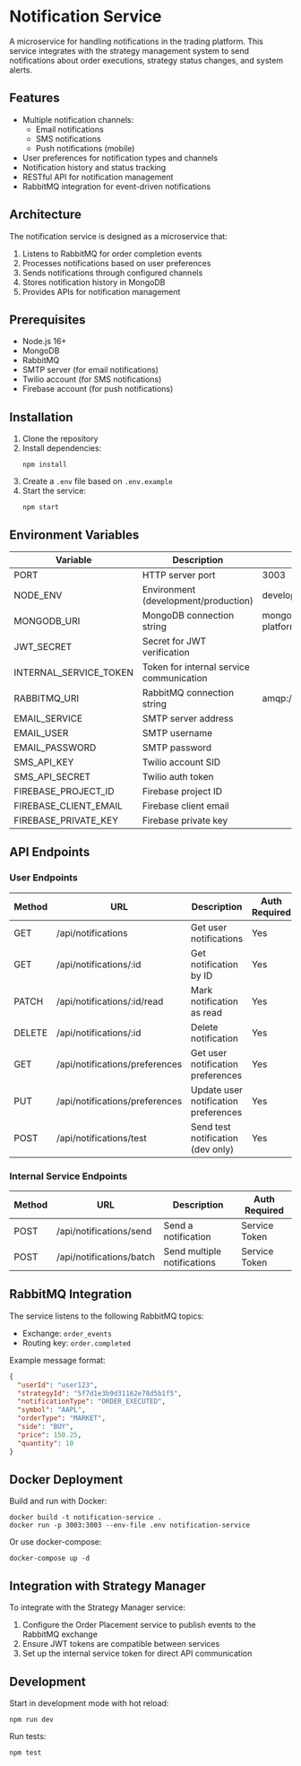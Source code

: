 # Notification Service

A microservice for handling notifications in the trading platform. This service integrates with the strategy management system to send notifications about order executions, strategy status changes, and system alerts.

## Features

- Multiple notification channels:
  - Email notifications
  - SMS notifications
  - Push notifications (mobile)
- User preferences for notification types and channels
- Notification history and status tracking
- RESTful API for notification management
- RabbitMQ integration for event-driven notifications

## Architecture

The notification service is designed as a microservice that:

1. Listens to RabbitMQ for order completion events
2. Processes notifications based on user preferences
3. Sends notifications through configured channels
4. Stores notification history in MongoDB
5. Provides APIs for notification management

## Prerequisites

- Node.js 16+
- MongoDB
- RabbitMQ
- SMTP server (for email notifications)
- Twilio account (for SMS notifications)
- Firebase account (for push notifications)

## Installation

1. Clone the repository
2. Install dependencies:
   ```
   npm install
   ```
3. Create a `.env` file based on `.env.example`
4. Start the service:
   ```
   npm start
   ```

## Environment Variables

| Variable | Description | Default |
|----------|-------------|---------|
| PORT | HTTP server port | 3003 |
| NODE_ENV | Environment (development/production) | development |
| MONGODB_URI | MongoDB connection string | mongodb://localhost:27017/trading-platform |
| JWT_SECRET | Secret for JWT verification | |
| INTERNAL_SERVICE_TOKEN | Token for internal service communication | |
| RABBITMQ_URI | RabbitMQ connection string | amqp://localhost |
| EMAIL_SERVICE | SMTP server address | |
| EMAIL_USER | SMTP username | |
| EMAIL_PASSWORD | SMTP password | |
| SMS_API_KEY | Twilio account SID | |
| SMS_API_SECRET | Twilio auth token | |
| FIREBASE_PROJECT_ID | Firebase project ID | |
| FIREBASE_CLIENT_EMAIL | Firebase client email | |
| FIREBASE_PRIVATE_KEY | Firebase private key | |

## API Endpoints

### User Endpoints

| Method | URL | Description | Auth Required |
|--------|-----|-------------|---------------|
| GET | /api/notifications | Get user notifications | Yes |
| GET | /api/notifications/:id | Get notification by ID | Yes |
| PATCH | /api/notifications/:id/read | Mark notification as read | Yes |
| DELETE | /api/notifications/:id | Delete notification | Yes |
| GET | /api/notifications/preferences | Get user notification preferences | Yes |
| PUT | /api/notifications/preferences | Update user notification preferences | Yes |
| POST | /api/notifications/test | Send test notification (dev only) | Yes |

### Internal Service Endpoints

| Method | URL | Description | Auth Required |
|--------|-----|-------------|---------------|
| POST | /api/notifications/send | Send a notification | Service Token |
| POST | /api/notifications/batch | Send multiple notifications | Service Token |

## RabbitMQ Integration

The service listens to the following RabbitMQ topics:

- Exchange: `order_events`
- Routing key: `order.completed`

Example message format:

```json
{
  "userId": "user123",
  "strategyId": "5f7d1e3b9d31162e78d5b1f5",
  "notificationType": "ORDER_EXECUTED",
  "symbol": "AAPL",
  "orderType": "MARKET",
  "side": "BUY",
  "price": 150.25,
  "quantity": 10
}
```

## Docker Deployment

Build and run with Docker:

```
docker build -t notification-service .
docker run -p 3003:3003 --env-file .env notification-service
```

Or use docker-compose:

```
docker-compose up -d
```

## Integration with Strategy Manager

To integrate with the Strategy Manager service:

1. Configure the Order Placement service to publish events to the RabbitMQ exchange
2. Ensure JWT tokens are compatible between services
3. Set up the internal service token for direct API communication

## Development

Start in development mode with hot reload:

```
npm run dev
```

Run tests:

```
npm test
```